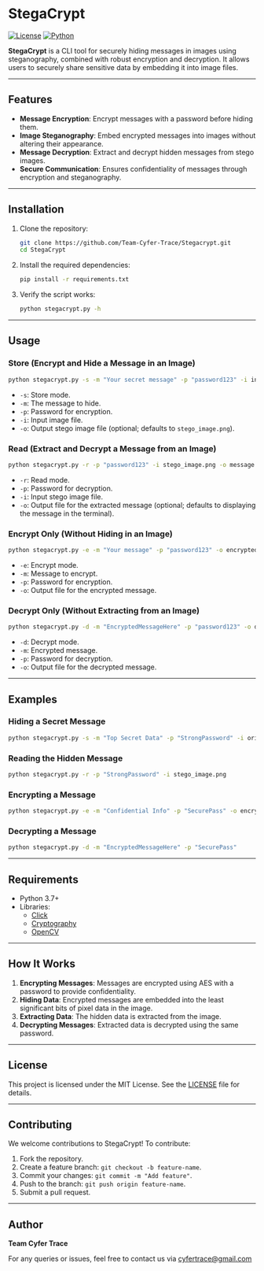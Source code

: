# StegaCrypt

[![License](https://img.shields.io/badge/license-MIT-blue.svg)](LICENSE)
[![Python](https://img.shields.io/badge/python-3.7%2B-brightgreen.svg)](https://www.python.org/)

**StegaCrypt** is a CLI tool for securely hiding messages in images using steganography, combined with robust encryption and decryption. It allows users to securely share sensitive data by embedding it into image files.

---

## Features

- **Message Encryption**: Encrypt messages with a password before hiding them.
- **Image Steganography**: Embed encrypted messages into images without altering their appearance.
- **Message Decryption**: Extract and decrypt hidden messages from stego images.
- **Secure Communication**: Ensures confidentiality of messages through encryption and steganography.

---

## Installation

1. Clone the repository:
   ```bash
   git clone https://github.com/Team-Cyfer-Trace/Stegacrypt.git
   cd StegaCrypt
   ```

2. Install the required dependencies:
   ```bash
   pip install -r requirements.txt
   ```

3. Verify the script works:
   ```bash
   python stegacrypt.py -h
   ```

---

## Usage

### Store (Encrypt and Hide a Message in an Image)
```bash
python stegacrypt.py -s -m "Your secret message" -p "password123" -i input.png -o stego_image.png
```
- `-s`: Store mode.
- `-m`: The message to hide.
- `-p`: Password for encryption.
- `-i`: Input image file.
- `-o`: Output stego image file (optional; defaults to `stego_image.png`).

### Read (Extract and Decrypt a Message from an Image)
```bash
python stegacrypt.py -r -p "password123" -i stego_image.png -o message.txt
```
- `-r`: Read mode.
- `-p`: Password for decryption.
- `-i`: Input stego image file.
- `-o`: Output file for the extracted message (optional; defaults to displaying the message in the terminal).

### Encrypt Only (Without Hiding in an Image)
```bash
python stegacrypt.py -e -m "Your message" -p "password123" -o encrypted_message.txt
```
- `-e`: Encrypt mode.
- `-m`: Message to encrypt.
- `-p`: Password for encryption.
- `-o`: Output file for the encrypted message.

### Decrypt Only (Without Extracting from an Image)
```bash
python stegacrypt.py -d -m "EncryptedMessageHere" -p "password123" -o decrypted_message.txt
```
- `-d`: Decrypt mode.
- `-m`: Encrypted message.
- `-p`: Password for decryption.
- `-o`: Output file for the decrypted message.

---

## Examples

### Hiding a Secret Message
```bash
python stegacrypt.py -s -m "Top Secret Data" -p "StrongPassword" -i original.png -o stego_image.png
```

### Reading the Hidden Message
```bash
python stegacrypt.py -r -p "StrongPassword" -i stego_image.png
```

### Encrypting a Message
```bash
python stegacrypt.py -e -m "Confidential Info" -p "SecurePass" -o encrypted.txt
```

### Decrypting a Message
```bash
python stegacrypt.py -d -m "EncryptedMessageHere" -p "SecurePass"
```

---

## Requirements

- Python 3.7+
- Libraries:
  - [Click](https://pypi.org/project/click/)
  - [Cryptography](https://pypi.org/project/cryptography/)
  - [OpenCV](https://pypi.org/project/opencv-python-headless/)

---

## How It Works

1. **Encrypting Messages**: Messages are encrypted using AES with a password to provide confidentiality.
2. **Hiding Data**: Encrypted messages are embedded into the least significant bits of pixel data in the image.
3. **Extracting Data**: The hidden data is extracted from the image.
4. **Decrypting Messages**: Extracted data is decrypted using the same password.

---

## License

This project is licensed under the MIT License. See the [LICENSE](LICENSE) file for details.

---

## Contributing

We welcome contributions to StegaCrypt! To contribute:
1. Fork the repository.
2. Create a feature branch: `git checkout -b feature-name`.
3. Commit your changes: `git commit -m "Add feature"`.
4. Push to the branch: `git push origin feature-name`.
5. Submit a pull request.

---

## Author

**Team Cyfer Trace**

For any queries or issues, feel free to contact us via [cyfertrace@gmail.com](mailto:cyfertrace@gmail.com)
